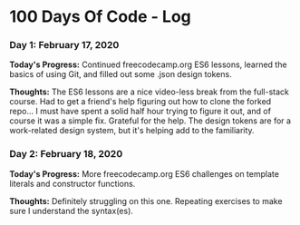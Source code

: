 # 100 Days Of Code - Log

### Day 1: February 17, 2020

**Today's Progress:** Continued freecodecamp.org ES6 lessons, learned the basics of using Git, and filled out some .json design tokens.

**Thoughts:** The ES6 lessons are a nice video-less break from the full-stack course. Had to get a friend's help figuring out how to clone the forked repo... I must have spent a solid half hour trying to figure it out, and of course it was a simple fix. Grateful for the help. The design tokens are for a work-related design system, but it's helping add to the familiarity.


### Day 2: February 18, 2020

**Today's Progress:** More freecodecamp.org ES6 challenges on template literals and constructor functions.

**Thoughts:** Definitely struggling on this one. Repeating exercises to make sure I understand the syntax(es).